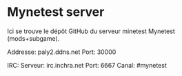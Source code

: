 # Mynetest server

Ici se trouve le dépôt GitHub du serveur minetest Mynetest (mods+subgame).

Addresse: paly2.ddns.net
Port: 30000

IRC:
Serveur: irc.inchra.net
Port: 6667
Canal: #mynetest
